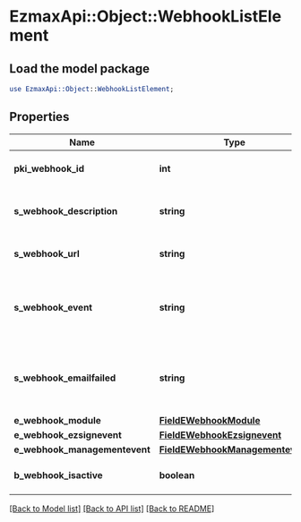# EzmaxApi::Object::WebhookListElement

## Load the model package
```perl
use EzmaxApi::Object::WebhookListElement;
```

## Properties
Name | Type | Description | Notes
------------ | ------------- | ------------- | -------------
**pki_webhook_id** | **int** | The unique ID of the Webhook | 
**s_webhook_description** | **string** | The description of the Webhook | 
**s_webhook_url** | **string** | The URL of the Webhook callback | 
**s_webhook_event** | **string** | The concatenated string to describe the Webhook event | 
**s_webhook_emailfailed** | **string** | The email that will receive the Webhook in case all attempts fail | 
**e_webhook_module** | [**FieldEWebhookModule**](FieldEWebhookModule.md) |  | 
**e_webhook_ezsignevent** | [**FieldEWebhookEzsignevent**](FieldEWebhookEzsignevent.md) |  | [optional] 
**e_webhook_managementevent** | [**FieldEWebhookManagementevent**](FieldEWebhookManagementevent.md) |  | [optional] 
**b_webhook_isactive** | **boolean** | Whether the Webhook is active or not | 

[[Back to Model list]](../README.md#documentation-for-models) [[Back to API list]](../README.md#documentation-for-api-endpoints) [[Back to README]](../README.md)


